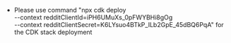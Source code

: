 - Please use command "npx cdk deploy \
     --context redditClientId=iPH6UMuXs_0pFWYBHi8gOg \
     --context redditClientSecret=K6LYsuo4BTkP_ILb2GpE_45dBQ6PqA" for the CDK stack deployment
